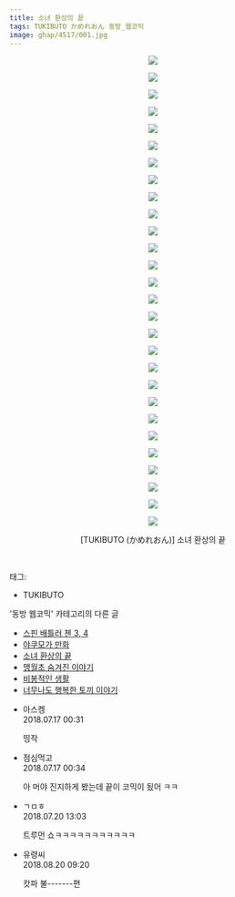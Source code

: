 ```yaml
---
title: 소녀 환상의 끝
tags: TUKIBUTO かめれおん 동방_웹코믹
image: ghap/4517/001.jpg
---
```

<div class="article">
<p style="text-align: center; clear: none; float: none;"><img src="{{ site.nasurl }}/ghap/4517/001.jpg"/></p>
<p style="text-align: center; clear: none; float: none;"><img src="{{ site.nasurl }}/ghap/4517/002.jpg"/></p>
<p style="text-align: center; clear: none; float: none;"><img src="{{ site.nasurl }}/ghap/4517/003.jpg"/></p>
<p style="text-align: center; clear: none; float: none;"><img src="{{ site.nasurl }}/ghap/4517/004.jpg"/></p>
<p style="text-align: center; clear: none; float: none;"><img src="{{ site.nasurl }}/ghap/4517/005.jpg"/></p>
<p style="text-align: center; clear: none; float: none;"><img src="{{ site.nasurl }}/ghap/4517/006.jpg"/></p>
<p style="text-align: center; clear: none; float: none;"><img src="{{ site.nasurl }}/ghap/4517/007.jpg"/></p>
<p style="text-align: center; clear: none; float: none;"><img src="{{ site.nasurl }}/ghap/4517/008.jpg"/></p>
<p style="text-align: center; clear: none; float: none;"><img src="{{ site.nasurl }}/ghap/4517/009.jpg"/></p>
<p style="text-align: center; clear: none; float: none;"><img src="{{ site.nasurl }}/ghap/4517/010.jpg"/></p>
<p style="text-align: center; clear: none; float: none;"><img src="{{ site.nasurl }}/ghap/4517/011.jpg"/></p>
<p style="text-align: center; clear: none; float: none;"><img src="{{ site.nasurl }}/ghap/4517/012.jpg"/></p>
<p style="text-align: center; clear: none; float: none;"><img src="{{ site.nasurl }}/ghap/4517/013.jpg"/></p>
<p style="text-align: center; clear: none; float: none;"><img src="{{ site.nasurl }}/ghap/4517/014.jpg"/></p>
<p style="text-align: center; clear: none; float: none;"><img src="{{ site.nasurl }}/ghap/4517/015.jpg"/></p>
<p style="text-align: center; clear: none; float: none;"><img src="{{ site.nasurl }}/ghap/4517/016.jpg"/></p>
<p style="text-align: center; clear: none; float: none;"><img src="{{ site.nasurl }}/ghap/4517/017.jpg"/></p>
<p style="text-align: center; clear: none; float: none;"><img src="{{ site.nasurl }}/ghap/4517/018.jpg"/></p>
<p style="text-align: center; clear: none; float: none;"><img src="{{ site.nasurl }}/ghap/4517/019.jpg"/></p>
<p style="text-align: center; clear: none; float: none;"><img src="{{ site.nasurl }}/ghap/4517/020.jpg"/></p>
<p style="text-align: center; clear: none; float: none;"><img src="{{ site.nasurl }}/ghap/4517/021.jpg"/></p>
<p style="text-align: center; clear: none; float: none;"><img src="{{ site.nasurl }}/ghap/4517/022.jpg"/></p>
<p style="text-align: center; clear: none; float: none;"><img src="{{ site.nasurl }}/ghap/4517/023.jpg"/></p>
<p style="text-align: center; clear: none; float: none;"><img src="{{ site.nasurl }}/ghap/4517/024.jpg"/></p>
<p style="text-align: center; clear: none; float: none;"><img src="{{ site.nasurl }}/ghap/4517/025.jpg"/></p>
<p style="text-align: center; clear: none; float: none;"><img src="{{ site.nasurl }}/ghap/4517/026.jpg"/></p>
<p style="text-align: center; clear: none; float: none;"><img src="{{ site.nasurl }}/ghap/4517/027.jpg"/></p>
<p style="text-align: center; clear: none; float: none;"><img src="{{ site.nasurl }}/ghap/4517/028.jpg"/></p>
<p style="text-align: center; clear: none; float: none;">[TUKIBUTO (かめれおん)] 소녀 환상의 끝</p>
<p><br/></p>
</div><div class="tagTrail">
<p>태그: </p>
<ul>
<li>TUKIBUTO</li>
</ul>
</div><div class="another">
<p>'동방 웹코믹' 카테고리의 다른 글</p>
<ul>
<li><a href="/2018-07-16-ghap_4526">스핀 배틀러 첸 3, 4</a></li>
<li><a href="/2018-07-16-ghap_4525">야쿠모가 만화</a></li>
<li><a href="/2018-07-16-ghap_4517">소녀 환상의 끝</a></li>
<li><a href="/2018-07-10-ghap_4509">맹월초 숨겨진 이야기</a></li>
<li><a href="/2018-07-08-ghap_4495">비봉적인 생활</a></li>
<li><a href="/2018-07-08-ghap_4492">너무나도 행복한 토끼 이야기</a></li>
</ul>
</div><div class="cb_module cb_fluid">
<div class="cb_wrt cb_profile">
<div class="comment">
<ul>
<li class="cb_thumb_off" id="comment15288223">
<div class="cb_comment_area">
<div class="cb_info_area">
<div class="cb_section">
<span class="cb_nick_name">아스켕</span>
</div>
<div class="cb_section">
<span class="cb_date">2018.07.17 00:31 </span>
</div>
</div>
<div class="cb_dsc_comment">
<p class="cb_dsc">
											띵작
										</p>
</div>
</div></li>
<li class="cb_thumb_off" id="comment15288225">
<div class="cb_comment_area">
<div class="cb_info_area">
<div class="cb_section">
<span class="cb_nick_name">점심먹고</span>
</div>
<div class="cb_section">
<span class="cb_date">2018.07.17 00:34 </span>
</div>
</div>
<div class="cb_dsc_comment">
<p class="cb_dsc">
											아 머야 진지하게 봤는데 끝이 코믹이 됬어 ㅋㅋ
										</p>
</div>
</div></li>
<li class="cb_thumb_off" id="comment15290610">
<div class="cb_comment_area">
<div class="cb_info_area">
<div class="cb_section">
<span class="cb_nick_name">ㄱㅁㅎ</span>
</div>
<div class="cb_section">
<span class="cb_date">2018.07.20 13:03 </span>
</div>
</div>
<div class="cb_dsc_comment">
<p class="cb_dsc">
											트루먼 쇼ㅋㅋㅋㅋㅋㅋㅋㅋㅋㅋㅋ
										</p>
</div>
</div></li>
<li class="cb_thumb_off" id="comment15312488">
<div class="cb_comment_area">
<div class="cb_info_area">
<div class="cb_section">
<span class="cb_nick_name">유령씨</span>
</div>
<div class="cb_section">
<span class="cb_date">2018.08.20 09:20 </span>
</div>
</div>
<div class="cb_dsc_comment">
<p class="cb_dsc">
											캇파 불-------편
										</p>
</div>
</div></li>
</ul>
</div>
</div><!-- commentList close -->
</div>